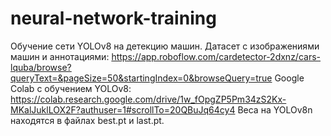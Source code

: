 # neural-network-training
Обучение сети YOLOv8 на детекцию машин.
Датасет с изображениями машин и аннотациями: https://app.roboflow.com/cardetector-2dxnz/cars-lquba/browse?queryText=&pageSize=50&startingIndex=0&browseQuery=true
Google Colab с обучением YOLOv8: https://colab.research.google.com/drive/1w_fOpgZP5Pm34zS2Kx-MKalJuklLOX2F?authuser=1#scrollTo=20QBuJq64cy4
Веса на YOLOv8n находятся в файлах best.pt и last.pt.
